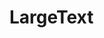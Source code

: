 # LargeText <Badges :texts="badges" />

<script setup>
  import pkg from '@studiometa/ui/atoms/LargeText/package.json';
  import appJsRaw from './app.js?raw';
  import AppTwigRaw from './app.twig?raw';

  const badges = [`v${pkg.version}`, 'JS'];

  const story = {
    src: './story.html',
    name: 'LargeText',
    files: [
      {
        label: 'app.js',
        lang: 'js',
        content: appJsRaw,
      },
      {
        label: 'app.twig',
        lang: 'twig',
        content: AppTwigRaw,
      },
    ],
  };
</script>

<Story v-bind="story" />
